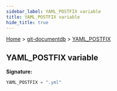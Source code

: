 ```yaml
---
sidebar_label: YAML_POSTFIX variable
title: YAML_POSTFIX variable
hide_title: true
---
```


[Home](./index.md) &gt; [git-documentdb](./git-documentdb.md) &gt; [YAML\_POSTFIX](./git-documentdb.yaml_postfix.md)

## YAML\_POSTFIX variable


<b>Signature:</b>

```typescript
YAML_POSTFIX = ".yml"
```
